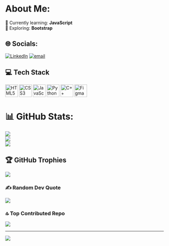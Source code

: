 #  About Me:
🎯 Currently learning: **JavaScript**<br>🎨 Exploring: **Bootstrap**<br>


## 🌐 Socials:
[![LinkedIn](https://img.shields.io/badge/LinkedIn-%230077B5.svg?logo=linkedin&logoColor=white)](https://linkedin.com/in/https://www.linkedin.com/in/shayanhusayn/) [![email](https://img.shields.io/badge/Email-D14836?logo=gmail&logoColor=white)](mailto:shayanhusayn1@gmail.com) 

## 💻 Tech Stack
<p align="left">
  <img src="https://cdn.jsdelivr.net/gh/devicons/devicon/icons/html5/html5-original.svg" alt="HTML5" width="40" height="40"/>
  <img src="https://cdn.jsdelivr.net/gh/devicons/devicon/icons/css3/css3-original.svg" alt="CSS3" width="40" height="40"/>
  <img src="https://cdn.jsdelivr.net/gh/devicons/devicon/icons/javascript/javascript-original.svg" alt="JavaScript" width="40" height="40"/>
  <img src="https://cdn.jsdelivr.net/gh/devicons/devicon/icons/python/python-original.svg" alt="Python" width="40" height="40"/>
  <img src="https://cdn.jsdelivr.net/gh/devicons/devicon/icons/cplusplus/cplusplus-original.svg" alt="C++" width="40" height="40"/>
  <img src="https://cdn.jsdelivr.net/gh/devicons/devicon/icons/figma/figma-original.svg" alt="Figma" width="40" height="40"/>
</p>

# 📊 GitHub Stats:
![](https://github-readme-stats.vercel.app/api?username=shayanhusayn&theme=dark&hide_border=false&include_all_commits=false&count_private=false)<br/>
![](https://nirzak-streak-stats.vercel.app/?user=shayanhusayn&theme=dark&hide_border=false)<br/>
![](https://github-readme-stats.vercel.app/api/top-langs/?username=shayanhusayn&theme=dark&hide_border=false&include_all_commits=false&count_private=false&layout=compact)

## 🏆 GitHub Trophies
![](https://github-profile-trophy.vercel.app/?username=shayanhusayn&theme=onedark&no-frame=false&no-bg=false&margin-w=4)

### ✍️ Random Dev Quote
![](https://quotes-github-readme.vercel.app/api?type=horizontal&theme=radical)

### 🔝 Top Contributed Repo
![](https://github-contributor-stats.vercel.app/api?username=shayanhusayn&limit=5&theme=dark&combine_all_yearly_contributions=true)

---
[![](https://visitcount.itsvg.in/api?id=shayanhusayn&icon=0&color=0)](https://visitcount.itsvg.in)

<!-- Proudly created with GPRM ( https://gprm.itsvg.in ) -->
